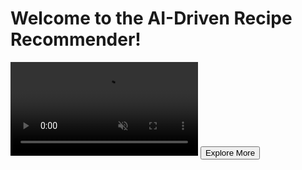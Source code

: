 <!DOCTYPE html>
<html lang="en">
<head>
    <meta charset="UTF-8">
    <meta name="viewport" content="width=device-width, initial-scale=1.0">
    <title>AI-Driven Recipe Recommender</title>
    <style>
        /* Add your custom styles here */
    </style>
</head>
<body>
    <h1>Welcome to the AI-Driven Recipe Recommender!</h1>
    <video autoplay loop muted>
        <source src="cooking_magic.mp4" type="video/mp4">
        Your browser does not support the video tag.
    </video>
    <a href="content.html"><button>Explore More</button></a>
</body>
</html>
